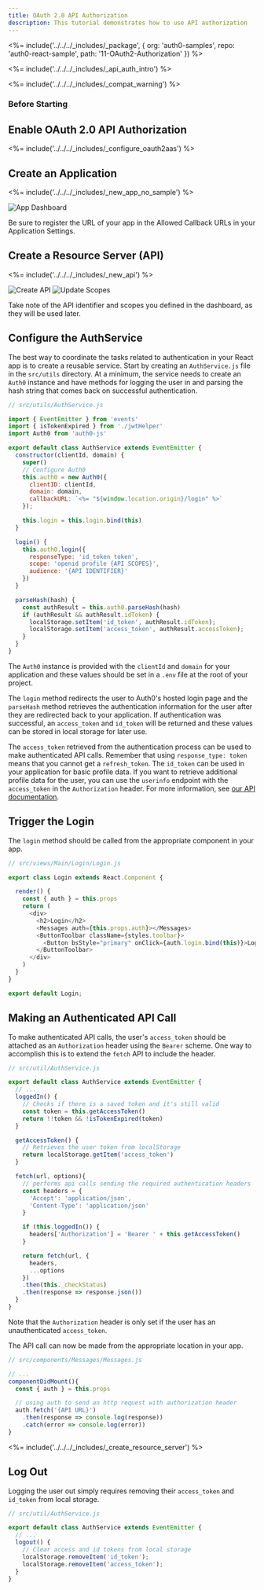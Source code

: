 ```yaml
---
title: OAuth 2.0 API Authorization
description: This tutorial demonstrates how to use API authorization
---
```


<%= include('../../../_includes/_package', {
  org: 'auth0-samples',
  repo: 'auth0-react-sample',
  path: '11-OAuth2-Authorization'
}) %>

<%= include('../../../_includes/_api_auth_intro') %>

<%= include('../../../_includes/_compat_warning') %>

### Before Starting

## Enable OAuth 2.0 API Authorization

<%= include('../../../_includes/_configure_oauth2aas') %>

## Create an Application

<%= include('../../../_includes/_new_app_no_sample') %>

![App Dashboard](/media/articles/angularjs/spa_client_create.png)

Be sure to register the URL of your app in the Allowed Callback URLs in your Application Settings.

## Create a Resource Server (API)

<%= include('../../../_includes/_new_api') %>

![Create API](/media/articles/api-auth/api-5.png)
![Update Scopes](/media/articles/api-auth/api-6.png)

Take note of the API identifier and scopes you defined in the dashboard, as they will be used later.

## Configure the AuthService

The best way to coordinate the tasks related to authentication in your React app is to create a reusable service. Start by creating an `AuthService.js` file in the `src/utils` directory. At a minimum, the service needs to create an `Auth0` instance and have methods for logging the user in and parsing the hash string that comes back on successful authentication.

```js
// src/utils/AuthService.js

import { EventEmitter } from 'events'
import { isTokenExpired } from './jwtHelper'
import Auth0 from 'auth0-js'

export default class AuthService extends EventEmitter {
  constructor(clientId, domain) {
    super()
    // Configure Auth0
    this.auth0 = new Auth0({
      clientID: clientId,
      domain: domain,
      callbackURL: `<%= "${window.location.origin}/login" %>`
    });

    this.login = this.login.bind(this)
  }

  login() {
    this.auth0.login({
      responseType: 'id_token token',
      scope: 'openid profile {API SCOPES}',
      audience: '{API IDENTIFIER}'
    })
  }

  parseHash(hash) {
    const authResult = this.auth0.parseHash(hash)
    if (authResult && authResult.idToken) {
      localStorage.setItem('id_token', authResult.idToken);
      localStorage.setItem('access_token', authResult.accessToken);
    }
  }
}
```

The `Auth0` instance is provided with the `clientId` and `domain` for your application and these values should be set in a `.env` file at the root of your project.

The `login` method redirects the user to Auth0's hosted login page and the `parseHash` method retrieves the authentication information for the user after they are redirected back to your application. If authentication was successful, an `access_token` and `id_token` will be returned and these values can be stored in local storage for later use.

The `access_token` retrieved from the authentication process can be used to make authenticated API calls. Remember that using `response_type: token` means that you cannot get a `refresh_token`. The `id_token` can be used in your application for basic profile data. If you want to retrieve additional profile data for the user, you can use the `userinfo` endpoint with the `access_token` in the `Authorization` header. For more information, see [our API documentation](/api/authentication/reference#get-user-info).

## Trigger the Login

The `login` method should be called from the appropriate component in your app.

```js
// src/views/Main/Login/Login.js

export class Login extends React.Component {

  render() {
    const { auth } = this.props
    return (
      <div>
        <h2>Login</h2>
        <Messages auth={this.props.auth}></Messages>
        <ButtonToolbar className={styles.toolbar}>
          <Button bsStyle="primary" onClick={auth.login.bind(this)}>Login</Button>
        </ButtonToolbar>
      </div>
    )
  }
}

export default Login;
```

## Making an Authenticated API Call

To make authenticated API calls, the user's `access_token` should be attached as an `Authorization` header using the `Bearer` scheme. One way to accomplish this is to extend the `fetch` API to include the header.

```js
// src/util/AuthService.js

export default class AuthService extends EventEmitter {
  // ...
  loggedIn() {
    // Checks if there is a saved token and it's still valid
    const token = this.getAccessToken()
    return !!token && !isTokenExpired(token)
  }

  getAccessToken() {
    // Retrieves the user token from localStorage
    return localStorage.getItem('access_token')
  }

  fetch(url, options){
    // performs api calls sending the required authentication headers
    const headers = {
      'Accept': 'application/json',
      'Content-Type': 'application/json'
    }

    if (this.loggedIn()) {
      headers['Authorization'] = 'Bearer ' + this.getAccessToken()
    }

    return fetch(url, {
      headers,
      ...options
    })
    .then(this._checkStatus)
    .then(response => response.json())
  }
}
```

Note that the `Authorization` header is only set if the user has an unauthenticated `access_token`.

The API call can now be made from the appropriate location in your app.

```js
// src/components/Messages/Messages.js

// ...
componentDidMount(){
  const { auth } = this.props

  // using auth to send an http request with authorization header
  auth.fetch('{API URL}')
    .then(response => console.log(response))
    .catch(error => console.log(error))
}
```

<%= include('../../../_includes/_create_resource_server') %>

## Log Out

Logging the user out simply requires removing their `access_token` and `id_token` from local storage.

```js
// src/util/AuthService.js

export default class AuthService extends EventEmitter {
  // ...
  logout() {
    // Clear access and id tokens from local storage
    localStorage.removeItem('id_token');
    localStorage.removeItem('access_token');
  }
}
```

